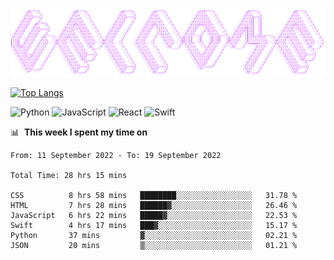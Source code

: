 
![ezcv logo](https://raw.githubusercontent.com/adammgerber/images/main/Welcome.png)

[![Top Langs](https://github-readme-stats.vercel.app/api/top-langs/?username=adammgerber&layout=compact)](https://github.com/anuraghazra/github-readme-stats)

![Python](https://img.shields.io/badge/python-3670A0?style=for-the-badge&logo=python&logoColor=ffdd54)
![JavaScript](https://img.shields.io/badge/javascript-%23323330.svg?style=for-the-badge&logo=javascript&logoColor=%23F7DF1E)
![React](https://img.shields.io/badge/react-%2320232a.svg?style=for-the-badge&logo=react&logoColor=%2361DAFB)
![Swift](https://img.shields.io/badge/swift-F54A2A?style=for-the-badge&logo=swift&logoColor=white)

📊 &nbsp;**This week I spent my time on**

<!--START_SECTION:waka-->

```text
From: 11 September 2022 - To: 19 September 2022

Total Time: 28 hrs 15 mins

CSS          8 hrs 58 mins   ████████░░░░░░░░░░░░░░░░░   31.78 %
HTML         7 hrs 28 mins   ██████▓░░░░░░░░░░░░░░░░░░   26.46 %
JavaScript   6 hrs 22 mins   █████▓░░░░░░░░░░░░░░░░░░░   22.53 %
Swift        4 hrs 17 mins   ███▓░░░░░░░░░░░░░░░░░░░░░   15.17 %
Python       37 mins         ▓░░░░░░░░░░░░░░░░░░░░░░░░   02.21 %
JSON         20 mins         ▒░░░░░░░░░░░░░░░░░░░░░░░░   01.21 %
```

<!--END_SECTION:waka-->


